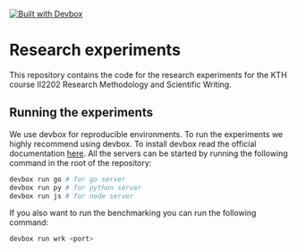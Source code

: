 [![Built with Devbox](https://www.jetify.com/img/devbox/shield_galaxy.svg)](https://www.jetify.com/devbox/docs/contributor-quickstart/)
# Research experiments

This repository contains the code for the research experiments for the KTH course II2202 Research Methodology and Scientific Writing.

## Running the experiments
We use devbox for reproducible environments. To run the experiments we highly recommend using devbox. To install devbox read the official documentation [here](https://www.jetify.com/devbox/docs/installing_devbox/).
All the servers can be started by running the following command in the root of the repository:
```bash
devbox run go # for go server
devbox run py # for python server
devbox run js # for node server
```

If you also want to run the benchmarking you can run the following command:
```bash
devbox run wrk <port>
```
